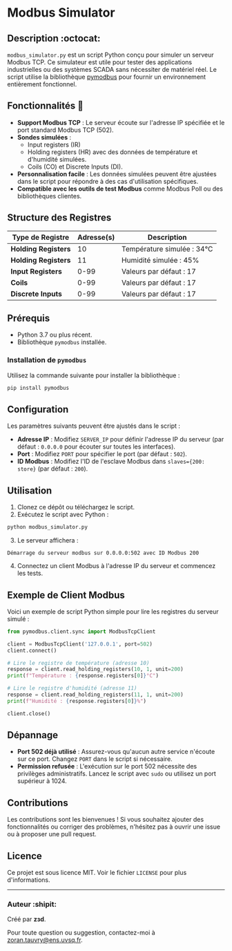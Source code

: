 # Modbus Simulator 

## Description :octocat:

`modbus_simulator.py` est un script Python conçu pour simuler un serveur Modbus TCP. Ce simulateur est utile pour tester des applications industrielles ou des systèmes SCADA sans nécessiter de matériel réel. Le script utilise la bibliothèque [pymodbus](https://github.com/bashwork/pymodbus/) pour fournir un environnement entièrement fonctionnel.

## Fonctionnalités :triangular_flag_on_post:

- **Support Modbus TCP** : Le serveur écoute sur l'adresse IP spécifiée et le port standard Modbus TCP (502).
- **Sondes simulées** :
  - Input registers (IR)
  - Holding registers (HR) avec des données de température et d'humidité simulées.
  - Coils (CO) et Discrete Inputs (DI).
- **Personnalisation facile** : Les données simulées peuvent être ajustées dans le script pour répondre à des cas d'utilisation spécifiques.
- **Compatible avec les outils de test Modbus** comme Modbus Poll ou des bibliothèques clientes.

## Structure des Registres

| Type de Registre       | Adresse(s)  | Description                  |
|------------------------|-------------|------------------------------|
| **Holding Registers**  | 10          | Température simulée : 34°C   |
| **Holding Registers**  | 11          | Humidité simulée : 45%       |
| **Input Registers**    | 0-99        | Valeurs par défaut : 17      |
| **Coils**              | 0-99        | Valeurs par défaut : 17      |
| **Discrete Inputs**    | 0-99        | Valeurs par défaut : 17      |

## Prérequis

- Python 3.7 ou plus récent.
- Bibliothèque `pymodbus` installée.

### Installation de `pymodbus`

Utilisez la commande suivante pour installer la bibliothèque :

```bash
pip install pymodbus
```

## Configuration

Les paramètres suivants peuvent être ajustés dans le script :

- **Adresse IP** : Modifiez `SERVER_IP` pour définir l'adresse IP du serveur (par défaut : `0.0.0.0` pour écouter sur toutes les interfaces).
- **Port** : Modifiez `PORT` pour spécifier le port (par défaut : `502`).
- **ID Modbus** : Modifiez l'ID de l'esclave Modbus dans `slaves={200: store}` (par défaut : `200`).

## Utilisation

1. Clonez ce dépôt ou téléchargez le script.
2. Exécutez le script avec Python :

```bash
python modbus_simulator.py
```

3. Le serveur affichera :

```text
Démarrage du serveur modbus sur 0.0.0.0:502 avec ID Modbus 200
```

4. Connectez un client Modbus à l'adresse IP du serveur et commencez les tests.

## Exemple de Client Modbus
Voici un exemple de script Python simple pour lire les registres du serveur simulé :

```python
from pymodbus.client.sync import ModbusTcpClient

client = ModbusTcpClient('127.0.0.1', port=502)
client.connect()

# Lire le registre de température (adresse 10)
response = client.read_holding_registers(10, 1, unit=200)
print(f"Température : {response.registers[0]}°C")

# Lire le registre d'humidité (adresse 11)
response = client.read_holding_registers(11, 1, unit=200)
print(f"Humidité : {response.registers[0]}%")

client.close()
```

## Dépannage

- **Port 502 déjà utilisé** : Assurez-vous qu'aucun autre service n'écoute sur ce port. Changez `PORT` dans le script si nécessaire.
- **Permission refusée** : L'exécution sur le port 502 nécessite des privilèges administratifs. Lancez le script avec `sudo` ou utilisez un port supérieur à 1024.

## Contributions

Les contributions sont les bienvenues ! Si vous souhaitez ajouter des fonctionnalités ou corriger des problèmes, n'hésitez pas à ouvrir une issue ou à proposer une pull request.

## Licence

Ce projet est sous licence MIT. Voir le fichier `LICENSE` pour plus d'informations.

---

### Auteur :shipit:
Créé par **zзd**.

Pour toute question ou suggestion, contactez-moi à [zoran.tauvry@ens.uvsq.fr](zoran.tauvry@ens.uvsq.fr).

